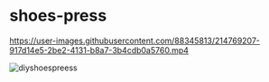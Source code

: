 # shoes-press

https://user-images.githubusercontent.com/88345813/214769207-917d14e5-2be2-4131-b8a7-3b4cdb0a5760.mp4

![diyshoespreess](https://user-images.githubusercontent.com/88345813/214769257-22ce384c-2828-4d61-872d-54d074196b47.jpg)
